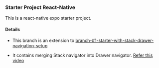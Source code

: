 ### Starter Project React-Native

This is a react-native expo starter project.

#### Details

- This branch is an extension to [branch-#1-starter-with-stack-drawer-navigation-setup](https://github.com/sandeep194920/react-native-starters)

- It contains merging Stack navigator into Drawer navigator. [Refer this video](https://www.youtube.com/watch?v=bnRIvh6NVqA&list=PLS3Cbnye46msryIoZjQ5AQ57nxENwnJfl&index=8)
